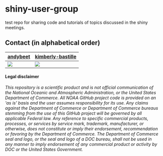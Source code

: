 # shiny-user-group

test repo for sharing code and tutorials of topics discussed in the shiny meetings.


## Contact (in alphabetical order)

| [andybeet](https://github.com/andybeet)                                      | [kimberly-bastille](https://github.com/kimberly-bastille)                                                                                                    |
|-------------------------------------------------------------------------------------------------|----------------------------------------------------------------------------------------------------------------------------------------|
| [![](https://avatars1.githubusercontent.com/u/22455149?s=100&v=4)](https://github.com/andybeet) | [![](https://avatars.githubusercontent.com/u/39955661?s=100&v=4)](https://github.com/kimberly-bastille) |



#### Legal disclaimer

*This repository is a scientific product and is not official
communication of the National Oceanic and Atmospheric Administration, or
the United States Department of Commerce. All NOAA GitHub project code
is provided on an 'as is' basis and the user assumes responsibility for
its use. Any claims against the Department of Commerce or Department of
Commerce bureaus stemming from the use of this GitHub project will be
governed by all applicable Federal law. Any reference to specific
commercial products, processes, or services by service mark, trademark,
manufacturer, or otherwise, does not constitute or imply their
endorsement, recommendation or favoring by the Department of Commerce.
The Department of Commerce seal and logo, or the seal and logo of a DOC
bureau, shall not be used in any manner to imply endorsement of any
commercial product or activity by DOC or the United States Government.*

